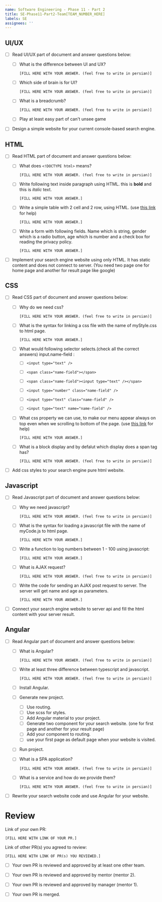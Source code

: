 ```yaml
---
name: Software Engineering - Phase 11 - Part 2
title: SE-Phase11-Part2-Team[TEAM_NUMBER_HERE]
labels: SE
assignees: ''
---
```


## UI/UX

-   [ ] Read UI/UX part of document and answer questions below:

    -   [ ] What is the difference between UI and UX?

        `[FILL HERE WITH YOUR ANSWER. (feel free to write in persian)]`

    -   [ ] Which side of brain is for UI?

        `[FILL HERE WITH YOUR ANSWER. (feel free to write in persian)]`

    -   [ ] What is a breadcrumb?

        `[FILL HERE WITH YOUR ANSWER. (feel free to write in persian)]`

    -   [ ] Play at least easy part of can't unsee game

-   [ ] Design a simple website for your current console-based search engine.

## HTML

-   [ ] Read HTML part of document and answer questions below:

    -   [ ] What does `<!DOCTYPE html>` means?

        `[FILL HERE WITH YOUR ANSWER. (feel free to write in persian)]`

    -   [ ] Write following text inside paragraph using HTML.
            this is <b>bold</b> and this is <i>italic</i> text.

        `[FILL HERE WITH YOUR ANSWER.]`

    -   [ ] Write a simple table with 2 cell and 2 row, using HTML. (use <a target="_blank" href="https://www.w3schools.com/tags/">this link</a> for help)

        `[FILL HERE WITH YOUR ANSWER.]`

    -   [ ] Write a form with following fields. Name which is string, gender which is a radio button, age which is number and a check box for reading the privacy policy.

        `[FILL HERE WITH YOUR ANSWER.]`

-   [ ] Implement your search engine website using only HTML. It has static content and does not connect to server. (You need two page one for home page and another for result page like google)

## CSS

-   [ ] Read CSS part of document and answer questions below:

    -   [ ] Why do we need css?

        `[FILL HERE WITH YOUR ANSWER. (feel free to write in persian)]`

    -   [ ] What is the syntax for linking a css file with the name of myStyle.css to html page.

        `[FILL HERE WITH YOUR ANSWER.]`

    -   [ ] What would following selector selects.(check all the correct answers) input.name-field :

        -   [ ] `<input type="text" />`

        -   [ ] `<span class="name-field"></span>`

        -   [ ] `<span class="name-field"><input type="text" /></span>`

        -   [ ] `<input type="number" class="name-field" />`

        -   [ ] `<input type="text" class="name-field" />`

        -   [ ] `<input type="text" name="name-field" />`

    -   [ ] What css property we can use, to make our menu appear always on top even when we scrolling to bottom of the page. (use <a target="_blank" href="https://www.w3schools.com/css/css_positioning.asp">this link</a> for help)

        `[FILL HERE WITH YOUR ANSWER.]`

    -   [ ] What is a block display and by defalut which display does a span tag has?

        `[FILL HERE WITH YOUR ANSWER. (feel free to write in persian)]`

-   [ ] Add css styles to your search engine pure html website.

## Javascript

-   [ ] Read Javascript part of document and answer questions below:

    -   [ ] Why we need javascript?

        `[FILL HERE WITH YOUR ANSWER. (feel free to write in persian)]`

    -   [ ] What is the syntax for loading a javascript file with the name of myCode.js to html page.

        `[FILL HERE WITH YOUR ANSWER.]`

    -   [ ] Write a function to log numbers between 1 - 100 using javascript:

        `[FILL HERE WITH YOUR ANSWER.]`

    -   [ ] What is AJAX request?

        `[FILL HERE WITH YOUR ANSWER. (feel free to write in persian)]`

    -   [ ] Write the code for sending an AJAX post request to server. The server will get name and age as parameters.

        `[FILL HERE WITH YOUR ANSWER.]`

-   [ ] Connect your search engine website to server api and fill the html content with your server result.

## Angular

-   [ ] Read Angular part of document and answer questions below:

    -   [ ] What is Angular?

        `[FILL HERE WITH YOUR ANSWER. (feel free to write in persian)]`

    -   [ ] Write at least three difference between typescript and javascript.

        `[FILL HERE WITH YOUR ANSWER. (feel free to write in persian)]`

    -   [ ] Install Angular.
    -   [ ] Generate new project.
        -   [ ] Use routing.
        -   [ ] Use scss for styles.
        -   [ ] Add Angular material to your project.
        -   [ ] Generate two component for your search website. (one for first page and another for your result page)
        -   [ ] Add your component to routing.
        -   [ ] use your first page as default page when your website is visited.
    -   [ ] Run project.
    -   [ ] What is a SPA application?

        `[FILL HERE WITH YOUR ANSWER. (feel free to write in persian)]`

    -   [ ] What is a service and how do we provide them?

        `[FILL HERE WITH YOUR ANSWER. (feel free to write in persian)]`

-   [ ] Rewrite your search website code and use Angular for your website.

# Review

Link of your own PR:

`[FILL HERE WITH LINK OF YOUR PR.]`

Link of other PR(s) you agreed to review:

`[FILL HERE WITH LINK OF PR(s) YOU REVIEWED.]`

-   [ ] Your own PR is reviewed and approved by at least one other team.

-   [ ] Your own PR is reviewed and approved by mentor (mentor 2).

-   [ ] Your own PR is reviewed and approved by manager (mentor 1).

-   [ ] Your own PR is merged.
